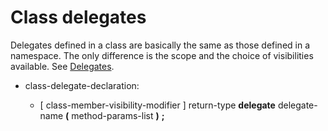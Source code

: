 

Class delegates
===============

Delegates defined in a class are basically the same as those defined in a namespace. The only difference is the scope and the choice of visibilities available. See [Delegates](delegates.md).

-   class-delegate-declaration:

    -   [ class-member-visibility-modifier ] return-type **delegate** delegate-name **(** method-params-list **)** **;**

